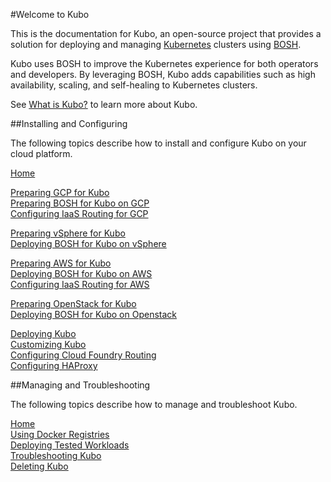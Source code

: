#Welcome to Kubo

This is the documentation for Kubo, an open-source project that provides a solution for deploying and managing [Kubernetes](https://kubernetes.io/docs/home/) clusters using [BOSH](https://bosh.io/docs).

Kubo uses BOSH to improve the Kubernetes experience for both operators and developers. By leveraging BOSH, Kubo adds capabilities such as high availability, scaling, and self-healing to Kubernetes clusters.

See [What is Kubo?](./overview/what-is-kubo/) to learn more about Kubo.

##Installing and Configuring

The following topics describe how to install and configure Kubo on your cloud platform.

[Home](./installing/)

[Preparing GCP for Kubo](./installing/gcp/)  
[Preparing BOSH for Kubo on GCP](./installing/gcp/deploying-bosh-gcp/)  
[Configuring IaaS Routing for GCP](./installing/gcp/routing-gcp/)  

[Preparing vSphere for Kubo](./installing/vsphere/)  
[Deploying BOSH for Kubo on vSphere](./installing/vsphere/deploying-bosh-vsphere/)

[Preparing AWS for Kubo](./installing/aws/)  
[Deploying BOSH for Kubo on AWS](./installing/aws/deploying-bosh-aws/)  
[Configuring IaaS Routing for AWS](./installing/aws/routing-aws/)  

[Preparing OpenStack for Kubo](./installing/openstack/)  
[Deploying BOSH for Kubo on Openstack](./installing/openstack/)  

[Deploying Kubo](./installing/deploying-kubo/)  
[Customizing Kubo](./installing/customizing-kubo/)  
[Configuring Cloud Foundry Routing](./installing/cf-routing/)  
[Configuring HAProxy](./installing/haproxy/) 

##Managing and Troubleshooting

The following topics describe how to manage and troubleshoot Kubo.

[Home](./managing/)  
[Using Docker Registries](./managing/using-docker/)  
[Deploying Tested Workloads](./managing/tested-workloads/)  
[Troubleshooting Kubo](./managing/troubleshooting/)  
[Deleting Kubo](./managing/deleting/)  
